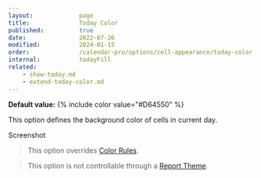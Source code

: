 ```yaml
---
layout:             page
title:              Today Color
published:          true
date:               2022-07-26
modified:           2024-01-15
order:              /calendar-pro/options/cell-appearance/today-color
internal:           todayFill
related:
    - show-today.md
    - extend-today-color.md
---
```

**Default value:** {% include color value="#D64550" %}

This option defines the background color of cells in current day.

<todo>Screenshot</todo>

> This option overrides [Color Rules](../../features/color-rules.md).

> This option is not controllable through a [Report Theme](../../features/themes.md).